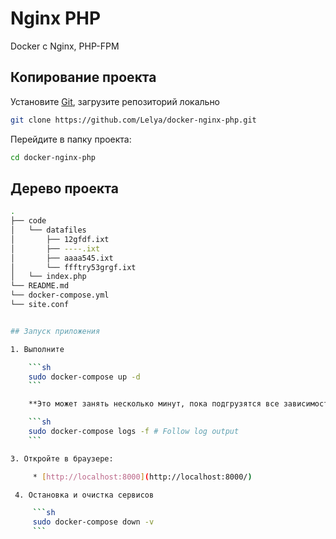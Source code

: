 # Nginx PHP

Docker с Nginx, PHP-FPM

## Копирование проекта

  Установите [Git](http://git-scm.com/book/en/v2/Getting-Started-Installing-Git), загрузите репозиторий локально

  ```sh
  git clone https://github.com/Lelya/docker-nginx-php.git
  ```

  Перейдите в папку проекта:

  ```sh
  cd docker-nginx-php
  ```

##  Дерево проекта

```sh
.
├── code
│   └── datafiles
│       ├── 12gfdf.ixt
│       ├── ----.ixt
│       ├── aaaa545.ixt
│       └── ffftry53grgf.ixt
│   └── index.php
└── README.md
└── docker-compose.yml
└── site.conf


## Запуск приложения

1. Выполните

    ```sh
    sudo docker-compose up -d
    ```

    **Это может занять несколько минут, пока подгрузятся все зависимости**

    ```sh
    sudo docker-compose logs -f # Follow log output
    ```

3. Откройте в браузере:

     * [http://localhost:8000](http://localhost:8000/)

 4. Остановка и очистка сервисов

     ```sh
     sudo docker-compose down -v
     ```

